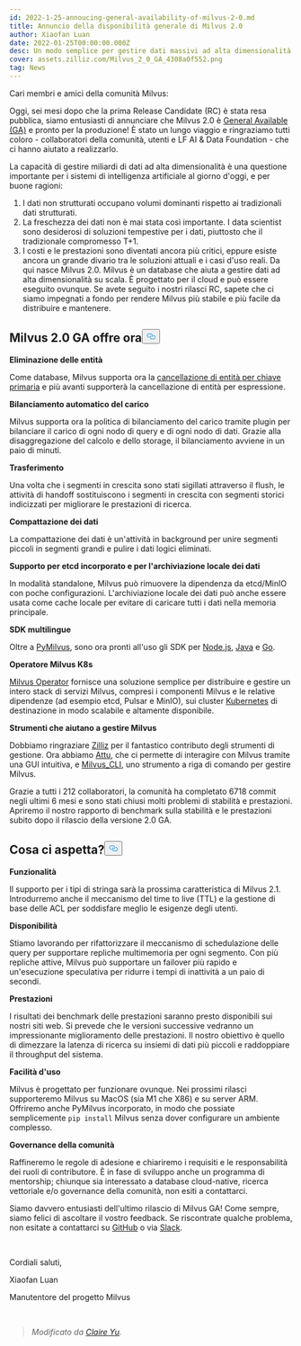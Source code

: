 ```yaml
---
id: 2022-1-25-annoucing-general-availability-of-milvus-2-0.md
title: Annuncio della disponibilità generale di Milvus 2.0
author: Xiaofan Luan
date: 2022-01-25T00:00:00.000Z
desc: Un modo semplice per gestire dati massivi ad alta dimensionalità
cover: assets.zilliz.com/Milvus_2_0_GA_4308a0f552.png
tag: News
---
```

<p>Cari membri e amici della comunità Milvus:</p>
<p>Oggi, sei mesi dopo che la prima Release Candidate (RC) è stata resa pubblica, siamo entusiasti di annunciare che Milvus 2.0 è <a href="https://milvus.io/docs/v2.0.x/release_notes.md#v200">General Available (GA)</a> e pronto per la produzione! È stato un lungo viaggio e ringraziamo tutti coloro - collaboratori della comunità, utenti e LF AI &amp; Data Foundation - che ci hanno aiutato a realizzarlo.</p>
<p>La capacità di gestire miliardi di dati ad alta dimensionalità è una questione importante per i sistemi di intelligenza artificiale al giorno d'oggi, e per buone ragioni:</p>
<ol>
<li>I dati non strutturati occupano volumi dominanti rispetto ai tradizionali dati strutturati.</li>
<li>La freschezza dei dati non è mai stata così importante. I data scientist sono desiderosi di soluzioni tempestive per i dati, piuttosto che il tradizionale compromesso T+1.</li>
<li>I costi e le prestazioni sono diventati ancora più critici, eppure esiste ancora un grande divario tra le soluzioni attuali e i casi d'uso reali. Da qui nasce Milvus 2.0. Milvus è un database che aiuta a gestire dati ad alta dimensionalità su scala. È progettato per il cloud e può essere eseguito ovunque. Se avete seguito i nostri rilasci RC, sapete che ci siamo impegnati a fondo per rendere Milvus più stabile e più facile da distribuire e mantenere.</li>
</ol>
<h2 id="Milvus-20-GA-now-offers" class="common-anchor-header">Milvus 2.0 GA offre ora<button data-href="#Milvus-20-GA-now-offers" class="anchor-icon" translate="no">
      <svg translate="no"
        aria-hidden="true"
        focusable="false"
        height="20"
        version="1.1"
        viewBox="0 0 16 16"
        width="16"
      >
        <path
          fill="#0092E4"
          fill-rule="evenodd"
          d="M4 9h1v1H4c-1.5 0-3-1.69-3-3.5S2.55 3 4 3h4c1.45 0 3 1.69 3 3.5 0 1.41-.91 2.72-2 3.25V8.59c.58-.45 1-1.27 1-2.09C10 5.22 8.98 4 8 4H4c-.98 0-2 1.22-2 2.5S3 9 4 9zm9-3h-1v1h1c1 0 2 1.22 2 2.5S13.98 12 13 12H9c-.98 0-2-1.22-2-2.5 0-.83.42-1.64 1-2.09V6.25c-1.09.53-2 1.84-2 3.25C6 11.31 7.55 13 9 13h4c1.45 0 3-1.69 3-3.5S14.5 6 13 6z"
        ></path>
      </svg>
    </button></h2><p><strong>Eliminazione delle entità</strong></p>
<p>Come database, Milvus supporta ora la <a href="https://milvus.io/docs/v2.0.x/delete_data.md">cancellazione di entità per chiave primaria</a> e più avanti supporterà la cancellazione di entità per espressione.</p>
<p><strong>Bilanciamento automatico del carico</strong></p>
<p>Milvus supporta ora la politica di bilanciamento del carico tramite plugin per bilanciare il carico di ogni nodo di query e di ogni nodo di dati. Grazie alla disaggregazione del calcolo e dello storage, il bilanciamento avviene in un paio di minuti.</p>
<p><strong>Trasferimento</strong></p>
<p>Una volta che i segmenti in crescita sono stati sigillati attraverso il flush, le attività di handoff sostituiscono i segmenti in crescita con segmenti storici indicizzati per migliorare le prestazioni di ricerca.</p>
<p><strong>Compattazione dei dati</strong></p>
<p>La compattazione dei dati è un'attività in background per unire segmenti piccoli in segmenti grandi e pulire i dati logici eliminati.</p>
<p><strong>Supporto per etcd incorporato e per l'archiviazione locale dei dati</strong></p>
<p>In modalità standalone, Milvus può rimuovere la dipendenza da etcd/MinIO con poche configurazioni. L'archiviazione locale dei dati può anche essere usata come cache locale per evitare di caricare tutti i dati nella memoria principale.</p>
<p><strong>SDK multilingue</strong></p>
<p>Oltre a <a href="https://github.com/milvus-io/pymilvus">PyMilvus</a>, sono ora pronti all'uso gli SDK per <a href="https://github.com/milvus-io/milvus-sdk-node">Node.js</a>, <a href="https://github.com/milvus-io/milvus-sdk-java">Java</a> e <a href="https://github.com/milvus-io/milvus-sdk-go">Go</a>.</p>
<p><strong>Operatore Milvus K8s</strong></p>
<p><a href="https://milvus.io/docs/v2.0.x/install_cluster-milvusoperator.md">Milvus Operator</a> fornisce una soluzione semplice per distribuire e gestire un intero stack di servizi Milvus, compresi i componenti Milvus e le relative dipendenze (ad esempio etcd, Pulsar e MinIO), sui cluster <a href="https://kubernetes.io/">Kubernetes</a> di destinazione in modo scalabile e altamente disponibile.</p>
<p><strong>Strumenti che aiutano a gestire Milvus</strong></p>
<p>Dobbiamo ringraziare <a href="https://zilliz.com/">Zilliz</a> per il fantastico contributo degli strumenti di gestione. Ora abbiamo <a href="https://milvus.io/docs/v2.0.x/attu.md">Attu</a>, che ci permette di interagire con Milvus tramite una GUI intuitiva, e <a href="https://milvus.io/docs/v2.0.x/cli_overview.md">Milvus_CLI</a>, uno strumento a riga di comando per gestire Milvus.</p>
<p>Grazie a tutti i 212 collaboratori, la comunità ha completato 6718 commit negli ultimi 6 mesi e sono stati chiusi molti problemi di stabilità e prestazioni. Apriremo il nostro rapporto di benchmark sulla stabilità e le prestazioni subito dopo il rilascio della versione 2.0 GA.</p>
<h2 id="Whats-next" class="common-anchor-header">Cosa ci aspetta?<button data-href="#Whats-next" class="anchor-icon" translate="no">
      <svg translate="no"
        aria-hidden="true"
        focusable="false"
        height="20"
        version="1.1"
        viewBox="0 0 16 16"
        width="16"
      >
        <path
          fill="#0092E4"
          fill-rule="evenodd"
          d="M4 9h1v1H4c-1.5 0-3-1.69-3-3.5S2.55 3 4 3h4c1.45 0 3 1.69 3 3.5 0 1.41-.91 2.72-2 3.25V8.59c.58-.45 1-1.27 1-2.09C10 5.22 8.98 4 8 4H4c-.98 0-2 1.22-2 2.5S3 9 4 9zm9-3h-1v1h1c1 0 2 1.22 2 2.5S13.98 12 13 12H9c-.98 0-2-1.22-2-2.5 0-.83.42-1.64 1-2.09V6.25c-1.09.53-2 1.84-2 3.25C6 11.31 7.55 13 9 13h4c1.45 0 3-1.69 3-3.5S14.5 6 13 6z"
        ></path>
      </svg>
    </button></h2><p><strong>Funzionalità</strong></p>
<p>Il supporto per i tipi di stringa sarà la prossima caratteristica di Milvus 2.1. Introdurremo anche il meccanismo del time to live (TTL) e la gestione di base delle ACL per soddisfare meglio le esigenze degli utenti.</p>
<p><strong>Disponibilità</strong></p>
<p>Stiamo lavorando per rifattorizzare il meccanismo di schedulazione delle query per supportare repliche multimemoria per ogni segmento. Con più repliche attive, Milvus può supportare un failover più rapido e un'esecuzione speculativa per ridurre i tempi di inattività a un paio di secondi.</p>
<p><strong>Prestazioni</strong></p>
<p>I risultati dei benchmark delle prestazioni saranno presto disponibili sui nostri siti web. Si prevede che le versioni successive vedranno un impressionante miglioramento delle prestazioni. Il nostro obiettivo è quello di dimezzare la latenza di ricerca su insiemi di dati più piccoli e raddoppiare il throughput del sistema.</p>
<p><strong>Facilità d'uso</strong></p>
<p>Milvus è progettato per funzionare ovunque. Nei prossimi rilasci supporteremo Milvus su MacOS (sia M1 che X86) e su server ARM. Offriremo anche PyMilvus incorporato, in modo che possiate semplicemente <code translate="no">pip install</code> Milvus senza dover configurare un ambiente complesso.</p>
<p><strong>Governance della comunità</strong></p>
<p>Raffineremo le regole di adesione e chiariremo i requisiti e le responsabilità dei ruoli di contributore. È in fase di sviluppo anche un programma di mentorship; chiunque sia interessato a database cloud-native, ricerca vettoriale e/o governance della comunità, non esiti a contattarci.</p>
<p>Siamo davvero entusiasti dell'ultimo rilascio di Milvus GA! Come sempre, siamo felici di ascoltare il vostro feedback. Se riscontrate qualche problema, non esitate a contattarci su <a href="https://github.com/milvus-io/milvus">GitHub</a> o via <a href="http://milvusio.slack.com/">Slack</a>.</p>
<p><br/></p>
<p>Cordiali saluti,</p>
<p>Xiaofan Luan</p>
<p>Manutentore del progetto Milvus</p>
<p><br/></p>
<blockquote>
<p><em>Modificato da <a href="https://github.com/claireyuw">Claire Yu</a>.</em></p>
</blockquote>
